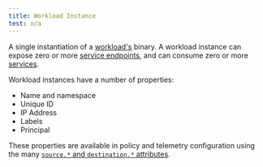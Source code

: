 ```yaml
---
title: Workload Instance
test: n/a
---
```

A single instantiation of a [workload's](/es/docs/reference/glossary/#workload) binary.
A workload instance can expose zero or more [service endpoints](/es/docs/reference/glossary/#service-endpoint),
and can consume zero or more [services](/es/docs/reference/glossary/#service).

Workload instances have a number of properties:

- Name and namespace
- Unique ID
- IP Address
- Labels
- Principal

These properties are available in policy and telemetry configuration
using the many [`source.*` and `destination.*` attributes](https://istio.io/v1.6/docs/reference/config/policy-and-telemetry/attribute-vocabulary/).
